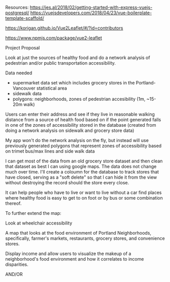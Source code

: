 Resources:
https://jes.al/2018/02/getting-started-with-express-vuejs-postgresql/
https://vuejsdevelopers.com/2018/04/23/vue-boilerplate-template-scaffold/

https://korigan.github.io/Vue2Leaflet/#/?id=contributors

https://www.npmjs.com/package/vue2-leaflet


Project Proposal


Look at just the sources of healthy food and do a network analysis of pedestrian and/or public transportation accessibility. 


Data needed

- supermarket data set which includes grocery stores in the Portland-Vancouver statistical area 
- sidewalk data
- polygons: neighborhoods, zones of pedestrian accesibility (1m, ~15-20m walk)



Users can enter their address and see if they live in reasonable walking distance
from a source of health food based on if the point generated falls in one of the zones of accessibility
stored in the database (created from doing a network analysis on sidewalk and grocery store data)

My app won't do the network analysis on the fly, but instead will use previously generated polygons that represent zones of accessibility based on trimet bus/max lines and side walk data

I can get most of the data from an old grocery store dataset and then clean that dataset as best I can using google maps. The data does not change much over time. I'll create a coloumn for the database to track stores that have closed, serving as a "soft delete" so that I can hide it from the view  without destroying the record should the store every close. 

It can help people who have to live or want to live without a car find places where healthy food is easy to get to on foot or by bus or some combination thereof. 

To further extend the map: 

Look at wheelchair accessibility

A map that looks at the food environment of Portland Neighborhoods,
specifically, farmer's markets, restaurants, grocery stores, and convenience stores.

Display income and allow users to visualize the makeup of a neighborhood's food environment
and how it correlates to income disparities. 

AND/OR
